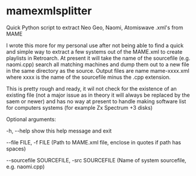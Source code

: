 # mamexmlsplitter
Quick Python script to extract Neo Geo, Naomi, Atomiswave .xml's from MAME


I wrote this more for my personal use after not being able to find a quick and simple way to extract a few systems out of the MAME.xml to create playlists in Retroarch. At present it will take the name of the sourcefile (e.g. naomi.cpp) search all matching machines and dump them out to a new file in the same directory as the source. Output files are name mame-xxxx.xml where xxxx is the name of the sourcefile minus the .cpp extension.

This is pretty rough and ready, it wil not check for the existence of an existing file (not a major issue as in theory it will always be replaced by the saem or newer) and has no way at present to handle making software list for computers systems (for example Zx Spectrum +3 disks)

Optional arguments:

  -h, --help            show this help message and exit
  
  --file FILE, -f FILE  (Path to MAME.xml file, enclose in quotes if path has spaces)
  
  --sourcefile SOURCEFILE, -src SOURCEFILE (Name of system sourcefile, e.g. naomi.cpp)
  
 
